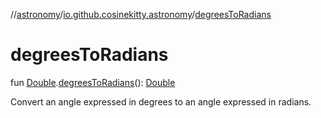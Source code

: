 //[astronomy](../../index.md)/[io.github.cosinekitty.astronomy](index.md)/[degreesToRadians](degrees-to-radians.md)

# degreesToRadians

fun [Double](https://kotlinlang.org/api/latest/jvm/stdlib/kotlin-stdlib/kotlin/-double/index.html).[degreesToRadians](degrees-to-radians.md)(): [Double](https://kotlinlang.org/api/latest/jvm/stdlib/kotlin-stdlib/kotlin/-double/index.html)

Convert an angle expressed in degrees to an angle expressed in radians.

